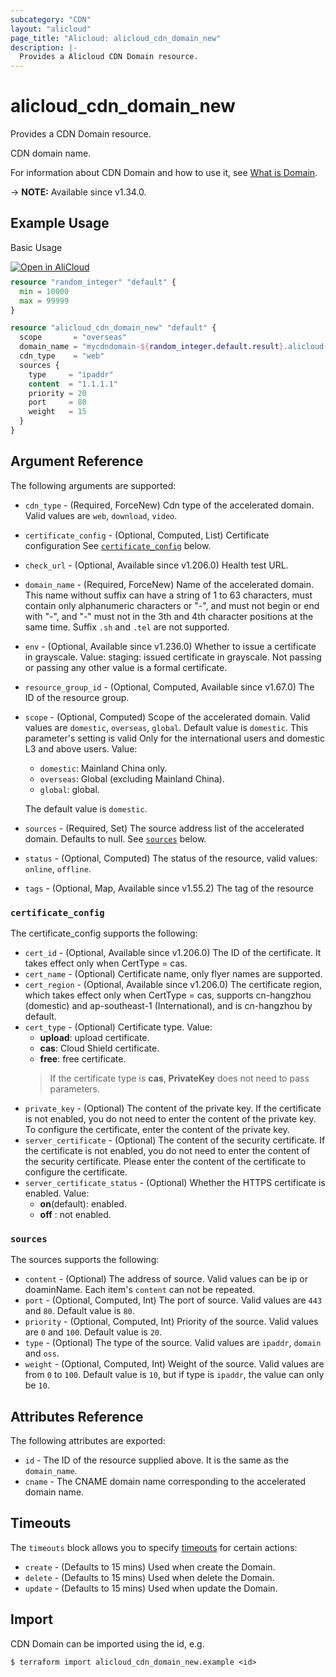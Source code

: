 ```yaml
---
subcategory: "CDN"
layout: "alicloud"
page_title: "Alicloud: alicloud_cdn_domain_new"
description: |-
  Provides a Alicloud CDN Domain resource.
---
```


# alicloud_cdn_domain_new

Provides a CDN Domain resource.

CDN domain name.

For information about CDN Domain and how to use it, see [What is Domain](https://www.alibabacloud.com/help/en/cdn/developer-reference/api-cdn-2018-05-10-addcdndomain).

-> **NOTE:** Available since v1.34.0.

## Example Usage

Basic Usage

<div style="display: block;margin-bottom: 40px;"><div class="oics-button" style="float: right;position: absolute;margin-bottom: 10px;">
  <a href="https://api.aliyun.com/terraform?resource=alicloud_cdn_domain_new&exampleId=79d927d9-05a3-f704-17a1-82b30ad6d691fcb6716b&activeTab=example&spm=docs.r.cdn_domain_new.0.79d927d905&intl_lang=EN_US" target="_blank">
    <img alt="Open in AliCloud" src="https://img.alicdn.com/imgextra/i1/O1CN01hjjqXv1uYUlY56FyX_!!6000000006049-55-tps-254-36.svg" style="max-height: 44px; max-width: 100%;">
  </a>
</div></div>

```terraform
resource "random_integer" "default" {
  min = 10000
  max = 99999
}

resource "alicloud_cdn_domain_new" "default" {
  scope       = "overseas"
  domain_name = "mycdndomain-${random_integer.default.result}.alicloud-provider.cn"
  cdn_type    = "web"
  sources {
    type     = "ipaddr"
    content  = "1.1.1.1"
    priority = 20
    port     = 80
    weight   = 15
  }
}
```

## Argument Reference

The following arguments are supported:
* `cdn_type` - (Required, ForceNew) Cdn type of the accelerated domain. Valid values are `web`, `download`, `video`.
* `certificate_config` - (Optional, Computed, List) Certificate configuration See [`certificate_config`](#certificate_config) below.
* `check_url` - (Optional, Available since v1.206.0) Health test URL.
* `domain_name` - (Required, ForceNew) Name of the accelerated domain. This name without suffix can have a string of 1 to 63 characters, must contain only alphanumeric characters or "-", and must not begin or end with "-", and "-" must not in the 3th and 4th character positions at the same time. Suffix `.sh` and `.tel` are not supported.
* `env` - (Optional, Available since v1.236.0) Whether to issue a certificate in grayscale. Value: staging: issued certificate in grayscale. Not passing or passing any other value is a formal certificate.
* `resource_group_id` - (Optional, Computed, Available since v1.67.0) The ID of the resource group.
* `scope` - (Optional, Computed) Scope of the accelerated domain. Valid values are `domestic`, `overseas`, `global`. Default value is `domestic`. This parameter's setting is valid Only for the international users and domestic L3 and above users. Value:
  - `domestic`: Mainland China only.
  - `overseas`: Global (excluding Mainland China).
  - `global`: global.

  The default value is `domestic`.
* `sources` - (Required, Set) The source address list of the accelerated domain. Defaults to null. See [`sources`](#sources) below.
* `status` - (Optional, Computed) The status of the resource, valid values: `online`, `offline`.
* `tags` - (Optional, Map, Available since v1.55.2) The tag of the resource

### `certificate_config`

The certificate_config supports the following:
* `cert_id` - (Optional, Available since v1.206.0) The ID of the certificate. It takes effect only when CertType = cas.
* `cert_name` - (Optional) Certificate name, only flyer names are supported.
* `cert_region` - (Optional, Available since v1.206.0) The certificate region, which takes effect only when CertType = cas, supports cn-hangzhou (domestic) and ap-southeast-1 (International), and is cn-hangzhou by default.
* `cert_type` - (Optional) Certificate type. Value:
  - **upload**: upload certificate. 
  - **cas**: Cloud Shield certificate. 
  - **free**: free certificate.
  > If the certificate type is **cas**, **PrivateKey** does not need to pass parameters.
* `private_key` - (Optional) The content of the private key. If the certificate is not enabled, you do not need to enter the content of the private key. To configure the certificate, enter the content of the private key.
* `server_certificate` - (Optional) The content of the security certificate. If the certificate is not enabled, you do not need to enter the content of the security certificate. Please enter the content of the certificate to configure the certificate.
* `server_certificate_status` - (Optional) Whether the HTTPS certificate is enabled. Value:
  - **on**(default): enabled. 
  - **off** : not enabled.

### `sources`

The sources supports the following:
* `content` - (Optional) The address of source. Valid values can be ip or doaminName. Each item's `content` can not be repeated.
* `port` - (Optional, Computed, Int) The port of source. Valid values are `443` and `80`. Default value is `80`.
* `priority` - (Optional, Computed, Int) Priority of the source. Valid values are `0` and `100`. Default value is `20`.
* `type` - (Optional) The type of the source. Valid values are `ipaddr`, `domain` and `oss`.
* `weight` - (Optional, Computed, Int) Weight of the source. Valid values are from `0` to `100`. Default value is `10`, but if type is `ipaddr`, the value can only be `10`. 

## Attributes Reference

The following attributes are exported:
* `id` - The ID of the resource supplied above. It is the same as the `domain_name`.
* `cname` - The CNAME domain name corresponding to the accelerated domain name.

## Timeouts

The `timeouts` block allows you to specify [timeouts](https://developer.hashicorp.com/terraform/language/resources/syntax#operation-timeouts) for certain actions:
* `create` - (Defaults to 15 mins) Used when create the Domain.
* `delete` - (Defaults to 15 mins) Used when delete the Domain.
* `update` - (Defaults to 15 mins) Used when update the Domain.

## Import

CDN Domain can be imported using the id, e.g.

```shell
$ terraform import alicloud_cdn_domain_new.example <id>
```